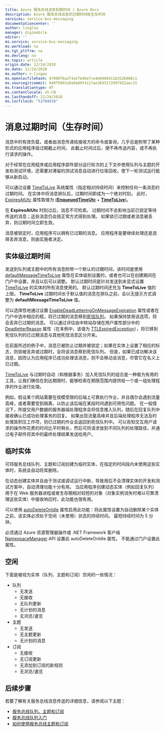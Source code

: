 ```yaml
---
title: Azure 服务总线消息到期时间 | Azure Docs
description: Azure 服务总线消息的过期时间和生存时间
services: service-bus-messaging
documentationcenter: ''
author: lingliw
manager: digimobile
editor: ''
ms.service: service-bus-messaging
ms.workload: na
ms.tgt_pltfrm: na
ms.devlang: na
ms.topic: article
origin.date: 12/24/2018
ms.date: 12/24/2018
ms.author: v-lingwu
ms.openlocfilehash: 97090f6a2f4a5fb46efce4e0468411b3526088c1
ms.sourcegitcommit: 649f5093a9a9a89f4117ae3845172997922aec31
ms.translationtype: HT
ms.contentlocale: zh-CN
ms.lasthandoff: 12/24/2018
ms.locfileid: "53784618"
---
```

# <a name="message-expiration-time-to-live"></a>消息过期时间（生存时间）

消息中的有效负载，或者由消息传递给接收方的命令或查询，几乎总是附带了某种形式的应用程序级过期截止时间。 此截止时间过后，便不再传送内容，或不再执行请求的操作。

对于经常在应用程序或应用程序部件部分运行轮次的上下文中使用队列与主题的开发和测试环境，还需要对滞留的测试消息自动进行垃圾回收，使下一轮测试运行能够从新启动。

可以通过设置 [TimeToLive](/dotnet/api/microsoft.azure.servicebus.message.timetolive#Microsoft_Azure_ServiceBus_Message_TimeToLive) 系统属性（指定相对持续时间）来控制任何一条消息的过期时间。 在实体中将消息排队后，过期时间即成为一个绝对时刻。 此时，[ExpiresAtUtc](/dotnet/api/microsoft.azure.servicebus.message.expiresatutc) 属性取值为 [(**EnqueuedTimeUtc**](/dotnet/api/microsoft.servicebus.messaging.brokeredmessage.enqueuedtimeutc#Microsoft_ServiceBus_Messaging_BrokeredMessage_EnqueuedTimeUtc) + [**TimeToLive**)](/dotnet/api/microsoft.azure.servicebus.message.timetolive#Microsoft_Azure_ServiceBus_Message_TimeToLive)。

在 **ExpiresAtUtc** 时刻过后，消息不可检索。 过期时间不会影响当前已锁定等待传送的消息；这些消息仍会按正常方式得到处理。 如果锁已过期或者消息被丢弃，则过期时间立即生效。

消息被锁定时，应用程序可以拥有已过期的消息。 应用程序是要继续处理还是选择丢弃消息，则由实施者决定。

## <a name="entity-level-expiration"></a>实体级过期时间

发送到队列或主题中的所有消息附带一个默认的过期时间，该时间是使用 [defaultMessageTimeToLive](/azure/templates/microsoft.servicebus/namespaces/queues) 属性在实体级别设置的，或者也可以在创建期间在门户中设置，并且以后可以调整。 默认过期时间是针对发送到未显式设置 [TimeToLive](/dotnet/api/microsoft.azure.servicebus.message.timetolive#Microsoft_Azure_ServiceBus_Message_TimeToLive) 的实体的所有消息使用的。 默认过期时间还充当 **TimeToLive** 值的上限。 **TimeToLive** 过期时间长于默认值的消息在排队之前，会以无提示方式调整为 **defaultMessageTimeToLive** 值。

可以选择性地通过设置 [EnableDeadLetteringOnMessageExpiration](/dotnet/api/microsoft.servicebus.messaging.queuedescription.enabledeadletteringonmessageexpiration#Microsoft_ServiceBus_Messaging_QueueDescription_EnableDeadLetteringOnMessageExpiration) 属性或者在门户中选中相应的框，将已过期的消息移到[死信队列](service-bus-dead-letter-queues.md)。 如果保持禁用该选项，将会丢弃已过期的消息。 可以通过评估由中转站存储在用户属性部分中的 [DeadletterReason](service-bus-dead-letter-queues.md#moving-messages-to-the-dlq) 属性（在本例中，该值为 [TTLExpiredException](service-bus-dead-letter-queues.md#moving-messages-to-the-dlq)），将已移到死信队列的已过期消息与其他死信消息区分开来。

在前面所述的例子中，消息已被防止过期并被锁定；如果在实体上设置了相应的标志，则锁被丢弃或过期时，会将该消息移到死信队列。 但是，如果已成功解决该消息，因而认为应用程序已成功处理该消息，则不会移动该消息，尽管它在名义上已过期。

[TimeToLive](/dotnet/api/microsoft.azure.servicebus.message.timetolive#Microsoft_Azure_ServiceBus_Message_TimeToLive) 与过期时自动（和根据事务）加入死信队列的组合是一种极为有用的工具，让我们确信在到达期限时，能够检索在期限范围内提供给一个或一组处理程序的作业进行处理。

例如，假设某个网站需要在规模受限的后端上可靠执行作业，并且偶尔会遇到流量高峰，或者需要受到隔离，以防止该后端在某段时间遇到可用性问题。 在一般情况下，所提交用户数据的服务器端处理程序会将信息推入队列，随后在回复队列中接收确认已成功处理事务的回复。 如果出现流量高峰并且后端处理程序无法及时处理其积压工作项，则已过期的作业会返回到死信队列中。 可以告知交互用户请求的操作所花费的时间比平时稍长，然后可将请求放到不同队列的处理路径，并通过电子邮件将其中的最终处理结果发送给用户。 

## <a name="temporary-entities"></a>临时实体

可将服务总线队列、主题和订阅创建为临时实体，在指定的时间段内未使用这些实体时，系统会自动将其删除。
 
在动态创建实体并且由于测试或调试运行中断，导致用后不会清理实体的开发和测试方案中，自动清理功能十分有用。 当应用程序创建动态实体（例如回复队列）用于在 Web 服务器进程或者生存期相对较短的对象（对象实例消失时难以可靠清理这些实体）中接收响应时，此功能也很有用。

可以使用 [autoDeleteOnIdle](/azure/templates/microsoft.servicebus/namespaces/queues) 属性启用此功能：将此属性设置为自动删除某个实体之前，该实体必须处于空闲（未使用）状态的持续时间。 最短持续时间为 5 分钟。
 
必须通过 Azure 资源管理器操作或 .NET Framework 客户端 [NamespaceManager](/dotnet/api/microsoft.servicebus.namespacemanager) API 设置此 autoDeleteOnIdle 属性。 不能通过门户设置此属性。

## <a name="idleness"></a>空闲

下面是被视为实体（队列、主题和订阅）空闲的一些情况：

- 队列
    - 无发送  
    - 无接收  
    - 无队列更新  
    - 无计划的消息  
    - 无浏览/速览 
- 主题  
    - 无发送  
    - 无主题更新  
    - 无计划的消息 
- 订阅
    - 无接收  
    - 无订阅更新  
    - 无添加到订阅的新规则  
    - 无浏览/速览  

## <a name="next-steps"></a>后续步骤

若要了解有关服务总线消息传送的详细信息，请参阅以下主题：

* [服务总线队列、主题和订阅](service-bus-queues-topics-subscriptions.md)
* [服务总线队列入门](service-bus-dotnet-get-started-with-queues.md)
* [如何使用服务总线主题和订阅](service-bus-dotnet-how-to-use-topics-subscriptions.md)